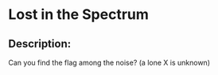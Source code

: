# Lost in the Spectrum

## Description:

Can you find the flag among the noise? (a lone X is unknown)
